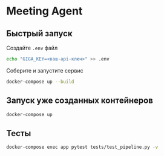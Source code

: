 # Meeting Agent

## Быстрый запуск

Создайте `.env` файл
```bash
echo "GIGA_KEY=<ваш-api-ключ>" >> .env
```

Соберите и запустите сервис

```bash
docker-compose up --build
```
## Запуск уже созданных контейнеров

```bash
docker-compose up
```

## Тесты
```bash
docker-compose exec app pytest tests/test_pipeline.py -v
```
